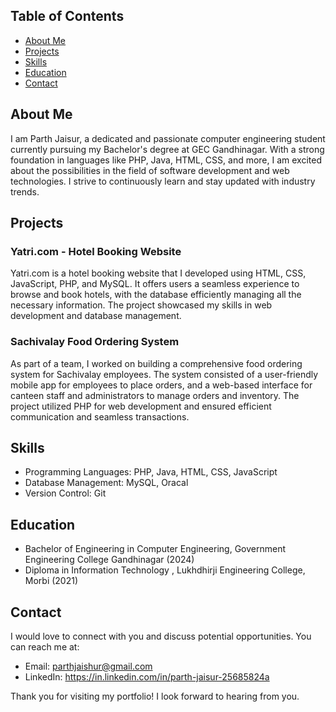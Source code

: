 
## Table of Contents

- [About Me](#about-me)
- [Projects](#projects)
- [Skills](#skills)
- [Education](#education)
- [Contact](#contact)

## About Me

I am Parth Jaisur, a dedicated and passionate computer engineering student currently pursuing my Bachelor's degree at GEC Gandhinagar. With a strong foundation in languages like PHP, Java, HTML, CSS, and more, I am excited about the possibilities in the field of software development and web technologies. I strive to continuously learn and stay updated with industry trends.

## Projects

### Yatri.com - Hotel Booking Website
Yatri.com is a hotel booking website that I developed using HTML, CSS, JavaScript, PHP, and MySQL. It offers users a seamless experience to browse and book hotels, with the database efficiently managing all the necessary information. The project showcased my skills in web development and database management.

### Sachivalay Food Ordering System
As part of a team, I worked on building a comprehensive food ordering system for Sachivalay employees. The system consisted of a user-friendly mobile app for employees to place orders, and a web-based interface for canteen staff and administrators to manage orders and inventory. The project utilized PHP for web development and ensured efficient communication and seamless transactions.

## Skills

- Programming Languages: PHP, Java, HTML, CSS, JavaScript
- Database Management: MySQL, Oracal
- Version Control: Git

## Education

- Bachelor of Engineering in Computer Engineering, Government Engineering College Gandhinagar (2024)
- Diploma in Information Technology , Lukhdhirji Engineering College, Morbi  (2021)

## Contact

I would love to connect with you and discuss potential opportunities. You can reach me at:

- Email: parthjaishur@gmail.com
- LinkedIn: https://in.linkedin.com/in/parth-jaisur-25685824a 

Thank you for visiting my portfolio! I look forward to hearing from you.


